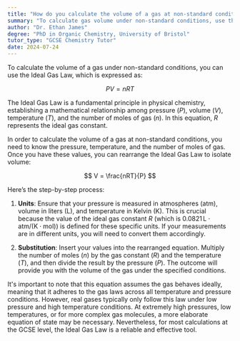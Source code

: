 ```yaml
---
title: "How do you calculate the volume of a gas at non-standard conditions?"
summary: "To calculate gas volume under non-standard conditions, use the Ideal Gas Law formula: PV=nRT, where P is pressure, V is volume, n is moles, R is the gas constant, and T is temperature."
author: "Dr. Ethan James"
degree: "PhD in Organic Chemistry, University of Bristol"
tutor_type: "GCSE Chemistry Tutor"
date: 2024-07-24
---
```


To calculate the volume of a gas under non-standard conditions, you can use the Ideal Gas Law, which is expressed as:

$$
PV = nRT
$$

The Ideal Gas Law is a fundamental principle in physical chemistry, establishing a mathematical relationship among pressure ($P$), volume ($V$), temperature ($T$), and the number of moles of gas ($n$). In this equation, $R$ represents the ideal gas constant.

In order to calculate the volume of a gas at non-standard conditions, you need to know the pressure, temperature, and the number of moles of gas. Once you have these values, you can rearrange the Ideal Gas Law to isolate volume:

$$
V = \frac{nRT}{P}
$$

Here’s the step-by-step process:

1. **Units**: Ensure that your pressure is measured in atmospheres (atm), volume in liters (L), and temperature in Kelvin (K). This is crucial because the value of the ideal gas constant $R$ (which is $0.0821 \, \text{L} \cdot \text{atm} / (\text{K} \cdot \text{mol})$) is defined for these specific units. If your measurements are in different units, you will need to convert them accordingly.

2. **Substitution**: Insert your values into the rearranged equation. Multiply the number of moles ($n$) by the gas constant ($R$) and the temperature ($T$), and then divide the result by the pressure ($P$). The outcome will provide you with the volume of the gas under the specified conditions.

It's important to note that this equation assumes the gas behaves ideally, meaning that it adheres to the gas laws across all temperature and pressure conditions. However, real gases typically only follow this law under low pressure and high temperature conditions. At extremely high pressures, low temperatures, or for more complex gas molecules, a more elaborate equation of state may be necessary. Nevertheless, for most calculations at the GCSE level, the Ideal Gas Law is a reliable and effective tool.
    